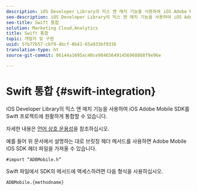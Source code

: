 ```yaml
---
description: iOS Developer Library의 믹스 앤 매치 기능을 사용하여 iOS Adobe Mobile SDK를 Swift 프로젝트에 원활하게 통합할 수 있습니다.
seo-description: iOS Developer Library의 믹스 앤 매치 기능을 사용하여 iOS Adobe Mobile SDK를 Swift 프로젝트에 원활하게 통합할 수 있습니다.
seo-title: Swift 통합
solution: Marketing Cloud,Analytics
title: Swift 통합
topic: 개발자 및 구현
uuid: 5fb77b57-cbf9-4bcf-8b41-65a933bf9336
translation-type: ht
source-git-commit: 06144a1695ac40ce984656491456968888f9e96e

---
```



# Swift 통합 {#swift-integration}

iOS Developer Library의 믹스 앤 매치 기능을 사용하여 iOS Adobe Mobile SDK를 Swift 프로젝트에 원활하게 통합할 수 있습니다.

자세한 내용은 [언어 상호 운용성](https://developer.apple.com/documentation/swift#2984801.html)을 참조하십시오.

예를 들어 위 문서에서 설명하는 대로 브릿징 헤더 메서드를 사용하면 Adobe Mobile iOS SDK 헤더 파일을 가져올 수 있습니다.

```
#import “ADBMobile.h”
```

Swift 파일에서 SDK의 메서드에 액세스하려면 다음 형식을 사용하십시오.

```
ADBMobile.{methodname}
```

